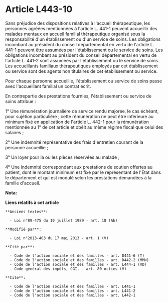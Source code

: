 # Article L443-10

Sans préjudice des dispositions relatives à l'accueil thérapeutique, les personnes agréées mentionnées à l'article L. 441-1
peuvent accueillir des malades mentaux en accueil familial thérapeutique organisé sous la responsabilité d'un établissement
ou d'un service de soins. Les obligations incombant au président du conseil départemental en vertu de l'article L. 441-1
peuvent être assumées par l'établissement ou le service de soins. Les obligations incombant au président du conseil
départemental en vertu de l'article L. 441-2 sont assumées par l'établissement ou le service de soins. Les accueillants
familiaux thérapeutiques employés par cet établissement ou service sont des agents non titulaires de cet établissement ou
service. 

Pour chaque personne accueillie, l'établissement ou service de soins passe avec l'accueillant familial un contrat écrit. 

En contrepartie des prestations fournies, l'établissement ou service de soins attribue : 

1° Une rémunération journalière de service rendu majorée, le cas échéant, pour sujétion particulière ; cette rémunération ne
peut être inférieure au minimum fixé en application de l'article L. 442-1 pour la rémunération mentionnée au 1° de cet
article et obéit au même régime fiscal que celui des salaires ; 

2° Une indemnité représentative des frais d'entretien courant de la personne accueillie ; 

3° Un loyer pour la ou les pièces réservées au malade ; 

4° Une indemnité correspondant aux prestations de soutien offertes au patient, dont le montant minimum est fixé par le
représentant de l'Etat dans le département et qui est modulé selon les prestations demandées à la famille d'accueil.

**Nota:**



**Liens relatifs à cet article**

	**Anciens textes**:

	  - Loi n°89-475 du 10 juillet 1989 - art. 18 (Ab)

	**Modifié par**:

	  - Loi n°2013-403 du 17 mai 2013 - art. 1 (V)

	**Cité par**:

	  - Code de l'action sociale et des familles - art. D441-6 (T)
	  - Code de l'action sociale et des familles - art. D442-2 (MMN)
	  - Code de l'action sociale et des familles - art. L444-1 (VD)
	  - Code général des impôts, CGI. - art. 80 octies (V)

	**Cite**:

	  - Code de l'action sociale et des familles - art. L441-1
	  - Code de l'action sociale et des familles - art. L441-2
	  - Code de l'action sociale et des familles - art. L442-1
